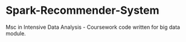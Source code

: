 # Spark-Recommender-System
Msc in Intensive Data Analysis - Coursework code written for big data module. 
